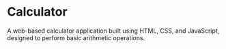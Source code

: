 # Calculator
A web-based calculator application built using HTML, CSS, and JavaScript, designed to perform basic arithmetic operations.
